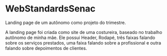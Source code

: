 # WebStandardsSenac
Landing page de um autônomo como projeto do trimestre.

A landing page foi criada como site de uma costureira, baseado no trabalho autônomo de minha mãe.
Ele possui Header, Rodapé, três faixas falando sobre os serviços prestados, uma faixa falando sobre a profissional e outra falando sobre depoimentos de clientes.
